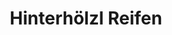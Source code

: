 ---
title: "Hinterhölzl Reifen"
url: /sonnberg-im-muehlkreis/hinterhoelzl-reifen/
shop: Autoteile
---